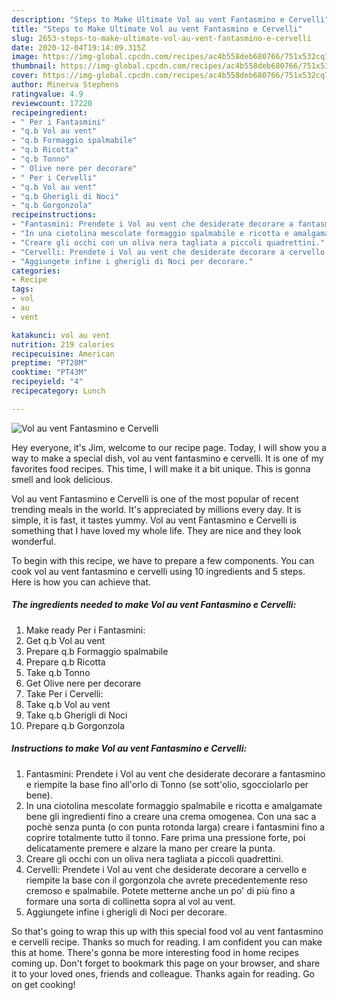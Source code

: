 ```yaml
---
description: "Steps to Make Ultimate Vol au vent Fantasmino e Cervelli"
title: "Steps to Make Ultimate Vol au vent Fantasmino e Cervelli"
slug: 2653-steps-to-make-ultimate-vol-au-vent-fantasmino-e-cervelli
date: 2020-12-04T19:14:09.315Z
image: https://img-global.cpcdn.com/recipes/ac4b558deb680766/751x532cq70/vol-au-vent-fantasmino-e-cervelli-recipe-main-photo.jpg
thumbnail: https://img-global.cpcdn.com/recipes/ac4b558deb680766/751x532cq70/vol-au-vent-fantasmino-e-cervelli-recipe-main-photo.jpg
cover: https://img-global.cpcdn.com/recipes/ac4b558deb680766/751x532cq70/vol-au-vent-fantasmino-e-cervelli-recipe-main-photo.jpg
author: Minerva Stephens
ratingvalue: 4.9
reviewcount: 17220
recipeingredient:
- " Per i Fantasmini"
- "q.b Vol au vent"
- "q.b Formaggio spalmabile"
- "q.b Ricotta"
- "q.b Tonno"
- " Olive nere per decorare"
- " Per i Cervelli"
- "q.b Vol au vent"
- "q.b Gherigli di Noci"
- "q.b Gorgonzola"
recipeinstructions:
- "Fantasmini: Prendete i Vol au vent che desiderate decorare a fantasmino e riempite la base fino all&#39;orlo di Tonno (se sott&#39;olio, sgocciolarlo per bene)."
- "In una ciotolina mescolate formaggio spalmabile e ricotta e amalgamate bene gli ingredienti fino a creare una crema omogenea. Con una sac a pochè senza punta (o con punta rotonda larga) creare i fantasmini fino a coprire totalmente tutto il tonno. Fare prima una pressione forte, poi delicatamente premere e alzare la mano per creare la punta."
- "Creare gli occhi con un oliva nera tagliata a piccoli quadrettini."
- "Cervelli: Prendete i Vol au vent che desiderate decorare a cervello e riempite la base con il gorgonzola che avrete precedentemente reso cremoso e spalmabile. Potete metterne anche un po&#39; di più fino a formare una sorta di collinetta sopra al vol au vent."
- "Aggiungete infine i gherigli di Noci per decorare."
categories:
- Recipe
tags:
- vol
- au
- vent

katakunci: vol au vent 
nutrition: 219 calories
recipecuisine: American
preptime: "PT28M"
cooktime: "PT43M"
recipeyield: "4"
recipecategory: Lunch

---
```



![Vol au vent Fantasmino e Cervelli](https://img-global.cpcdn.com/recipes/ac4b558deb680766/751x532cq70/vol-au-vent-fantasmino-e-cervelli-recipe-main-photo.jpg)

Hey everyone, it's Jim, welcome to our recipe page. Today, I will show you a way to make a special dish, vol au vent fantasmino e cervelli. It is one of my favorites food recipes. This time, I will make it a bit unique. This is gonna smell and look delicious.

Vol au vent Fantasmino e Cervelli is one of the most popular of recent trending meals in the world. It's appreciated by millions every day. It is simple, it is fast, it tastes yummy. Vol au vent Fantasmino e Cervelli is something that I have loved my whole life. They are nice and they look wonderful.




To begin with this recipe, we have to prepare a few components. You can cook vol au vent fantasmino e cervelli using 10 ingredients and 5 steps. Here is how you can achieve that.

<!--inarticleads1-->

##### The ingredients needed to make Vol au vent Fantasmino e Cervelli:

1. Make ready  Per i Fantasmini:
1. Get q.b Vol au vent
1. Prepare q.b Formaggio spalmabile
1. Prepare q.b Ricotta
1. Take q.b Tonno
1. Get  Olive nere per decorare
1. Take  Per i Cervelli:
1. Take q.b Vol au vent
1. Take q.b Gherigli di Noci
1. Prepare q.b Gorgonzola




<!--inarticleads2-->

##### Instructions to make Vol au vent Fantasmino e Cervelli:

1. Fantasmini: Prendete i Vol au vent che desiderate decorare a fantasmino e riempite la base fino all&#39;orlo di Tonno (se sott&#39;olio, sgocciolarlo per bene).
1. In una ciotolina mescolate formaggio spalmabile e ricotta e amalgamate bene gli ingredienti fino a creare una crema omogenea. Con una sac a pochè senza punta (o con punta rotonda larga) creare i fantasmini fino a coprire totalmente tutto il tonno. Fare prima una pressione forte, poi delicatamente premere e alzare la mano per creare la punta.
1. Creare gli occhi con un oliva nera tagliata a piccoli quadrettini.
1. Cervelli: Prendete i Vol au vent che desiderate decorare a cervello e riempite la base con il gorgonzola che avrete precedentemente reso cremoso e spalmabile. Potete metterne anche un po&#39; di più fino a formare una sorta di collinetta sopra al vol au vent.
1. Aggiungete infine i gherigli di Noci per decorare.




So that's going to wrap this up with this special food vol au vent fantasmino e cervelli recipe. Thanks so much for reading. I am confident you can make this at home. There's gonna be more interesting food in home recipes coming up. Don't forget to bookmark this page on your browser, and share it to your loved ones, friends and colleague. Thanks again for reading. Go on get cooking!
